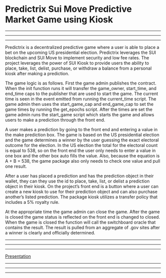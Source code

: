 
# Predictrix Sui Move Predictive Market Game using Kiosk





---
---
---

Predictrix is a decentralized predictive game where a user is able to place a bet on the upcoming US presidential election. Predictrix leverages the SUI blockchain and SUI Move to implement security and low fee rates. The project leverages the power of SUI Kiosk to provide users the ability to place, take, list, delist, purchase, or withdraw a balance from a personal kiosk after making a prediction. 


The game logic is as follows. First the game admin publishes the contract. When the init function runs it will transfer the game_owner, start_time, and end_time caps to the publisher that are used to start the game.  The current time is seen in the event emitted from running the current_time script. The game admin then uses the start_game_cap and end_game_cap to set the game times by running the get_epochs script.  After the times are set the game admin runs the start_game script which starts the game and allows users to make a prediction through the front end.  


A user makes a prediction by going to the front end and entering a value in the make prediction box. The game is based on the US presidential election and the game determines a winner by the user guessing the exact electoral outcome for the election. In the US election the total for the electoral count is equal to 538, so on the front end the user only needs to enter a value in one box and the other box auto fills the value. Also, because the equation is A + B = 538, the game package also only needs to check one value and pull one result.  


After a user has placed a prediction and has the prediction object in their wallet, they can they use the id to place, take, list, or delist a prediction object in their kiosk. On the project’s front end is a button where a user can create a new kiosk to use for their prediction object and can also purchase another’s listed prediction. The package kiosk utilizes a transfer policy that includes a 5% royalty rule. 


At the appropriate time the game admin can close the game. After the game is closed the game status is reflected on the front end is changed to closed. When the game is closed the function will call the switchboard oracle that contains the result. The result is pulled from an aggregate of .gov sites after a winner is clearly and officially determined. 





---
---
---


[Presentation](https://vimeo.com/942519376?share=copy)



---
---
---
